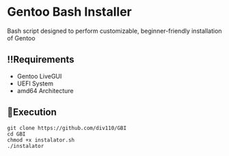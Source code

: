 # Gentoo Bash Installer

  Bash script designed to perform customizable, beginner-friendly installation of Gentoo


‼️**Requirements**
--------
 * Gentoo LiveGUI
 * UEFI System
 * amd64 Architecture


🚀**Execution**
--------
```
git clone https://github.com/div110/GBI
cd GBI
chmod +x instalator.sh
./instalator
```
